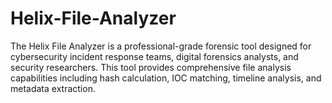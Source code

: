 # Helix-File-Analyzer
The Helix File Analyzer is a professional-grade forensic tool designed for cybersecurity incident response teams, digital forensics analysts, and security researchers. This tool provides comprehensive file analysis capabilities including hash calculation, IOC matching, timeline analysis, and metadata extraction.
